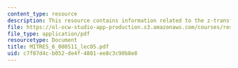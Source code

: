 ```yaml
---
content_type: resource
description: This resource contains information related to the z-transform.
file: https://ol-ocw-studio-app-production.s3.amazonaws.com/courses/res-6-008-digital-signal-processing-spring-2011/c7f87d4cb052de4f4881ee8c3c90b8e8_MITRES_6_008S11_lec05.pdf
file_type: application/pdf
resourcetype: Document
title: MITRES_6_008S11_lec05.pdf
uid: c7f87d4c-b052-de4f-4881-ee8c3c90b8e8
---
```

